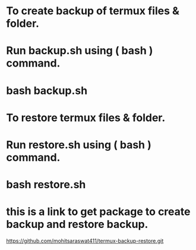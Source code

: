 # To create backup of termux files & folder.
# Run backup.sh using ( bash ) command.
# bash backup.sh


# To restore termux files & folder. 
# Run restore.sh using ( bash ) command.
# bash restore.sh



# this is a link to get package to create backup and restore backup.

https://github.com/mohitsaraswat411/termux-backup-restore.git

